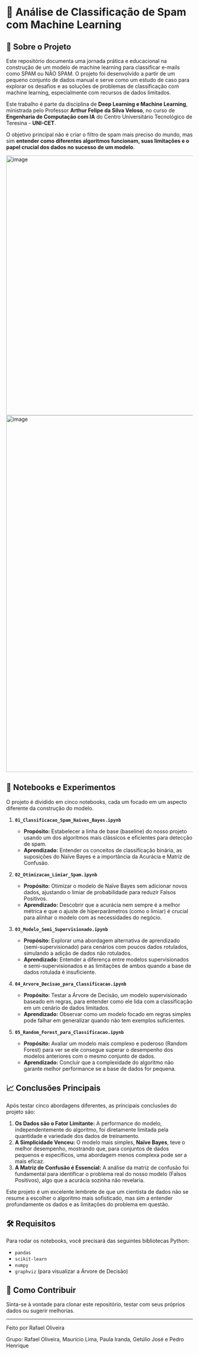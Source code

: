 # 🤖 Análise de Classificação de Spam com Machine Learning

## 📖 Sobre o Projeto

Este repositório documenta uma jornada prática e educacional na construção de um modelo de machine learning para classificar e-mails como SPAM ou NÃO SPAM. O projeto foi desenvolvido a partir de um pequeno conjunto de dados manual e serve como um estudo de caso para explorar os desafios e as soluções de problemas de classificação com machine learning, especialmente com recursos de dados limitados.

Este trabalho é parte da disciplina de **Deep Learning e Machine Learning**, ministrada pelo Professor **Arthur Felipe da Silva Veloso**, no curso de **Engenharia de Computação com IA** do Centro Universitário Tecnológico de Teresina - **UNI-CET**.

O objetivo principal não é criar o filtro de spam mais preciso do mundo, mas sim **entender como diferentes algoritmos funcionam, suas limitações e o papel crucial dos dados no sucesso de um modelo**.

<img width="1000" height="699" alt="image" src="https://github.com/user-attachments/assets/f9eb5479-72a6-4d19-83fc-18c40bec2ec1" />

<img width="1280" height="960" alt="image" src="https://github.com/user-attachments/assets/d5a71a1b-65f7-4f42-9db3-43615d777741" />


## 🚀 Notebooks e Experimentos

O projeto é dividido em cinco notebooks, cada um focado em um aspecto diferente da construção do modelo.

1.  **`01_Classificacao_Spam_Naives_Bayes.ipynb`**
    * **Propósito:** Estabelecer a linha de base (baseline) do nosso projeto usando um dos algoritmos mais clássicos e eficientes para detecção de spam.
    * **Aprendizado:** Entender os conceitos de classificação binária, as suposições do Naïve Bayes e a importância da Acurácia e Matriz de Confusão.

2.  **`02_Otimizacao_Limiar_Spam.ipynb`**
    * **Propósito:** Otimizar o modelo de Naïve Bayes sem adicionar novos dados, ajustando o limiar de probabilidade para reduzir Falsos Positivos.
    * **Aprendizado:** Descobrir que a acurácia nem sempre é a melhor métrica e que o ajuste de hiperparâmetros (como o limiar) é crucial para alinhar o modelo com as necessidades do negócio.

3.  **`03_Modelo_Semi_Supervisionado.ipynb`**
    * **Propósito:** Explorar uma abordagem alternativa de aprendizado (semi-supervisionado) para cenários com poucos dados rotulados, simulando a adição de dados não rotulados.
    * **Aprendizado:** Entender a diferença entre modelos supervisionados e semi-supervisionados e as limitações de ambos quando a base de dados rotulada é insuficiente.

4.  **`04_Arvore_Decisao_para_Classificacao.ipynb`**
    * **Propósito:** Testar a Árvore de Decisão, um modelo supervisionado baseado em regras, para entender como ele lida com a classificação em um cenário de dados limitados.
    * **Aprendizado:** Observar como um modelo focado em regras simples pode falhar em generalizar quando não tem exemplos suficientes.

5.  **`05_Random_Forest_para_Classificacao.ipynb`**
    * **Propósito:** Avaliar um modelo mais complexo e poderoso (Random Forest) para ver se ele consegue superar o desempenho dos modelos anteriores com o mesmo conjunto de dados.
    * **Aprendizado:** Concluir que a complexidade do algoritmo não garante melhor performance se a base de dados for pequena.

## 📈 Conclusões Principais

Após testar cinco abordagens diferentes, as principais conclusões do projeto são:

1.  **Os Dados são o Fator Limitante:** A performance do modelo, independentemente do algoritmo, foi diretamente limitada pela quantidade e variedade dos dados de treinamento.
2.  **A Simplicidade Venceu:** O modelo mais simples, **Naïve Bayes**, teve o melhor desempenho, mostrando que, para conjuntos de dados pequenos e específicos, uma abordagem menos complexa pode ser a mais eficaz.
3.  **A Matriz de Confusão é Essencial:** A análise da matriz de confusão foi fundamental para identificar o problema real do nosso modelo (Falsos Positivos), algo que a acurácia sozinha não revelaria.

Este projeto é um excelente lembrete de que um cientista de dados não se resume a escolher o algoritmo mais sofisticado, mas sim a entender profundamente os dados e as limitações do problema em questão.

## 🛠️ Requisitos

Para rodar os notebooks, você precisará das seguintes bibliotecas Python:
* `pandas`
* `scikit-learn`
* `numpy`
* `graphviz` (para visualizar a Árvore de Decisão)

## 🤝 Como Contribuir

Sinta-se à vontade para clonar este repositório, testar com seus próprios dados ou sugerir melhorias.

---
Feito por Rafael Oliveira

Grupo: Rafael Oliveira, Maurício Lima, Paula Iranda, Getúlio José e Pedro Henrique
